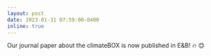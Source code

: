 ```yaml
---
layout: post
date: 2023-01-31 07:59:00-0400
inline: true
---
```


Our journal paper about the climateBOX is now published in E&B! :fire: :blush:
